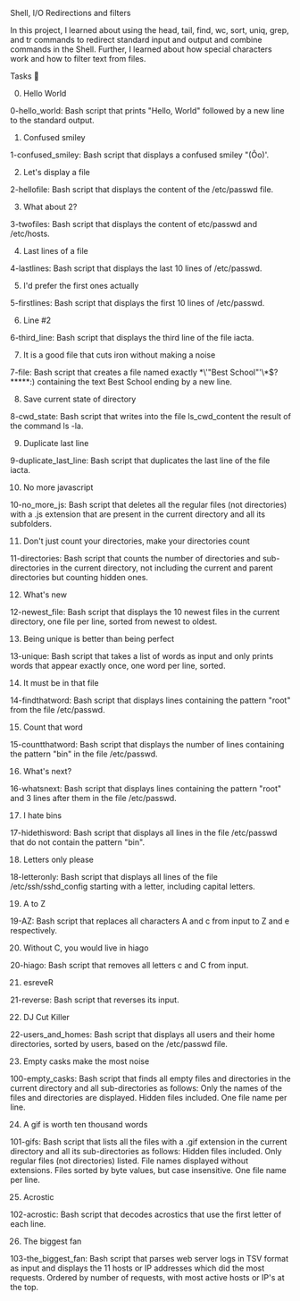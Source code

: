 Shell, I/O Redirections and filters

In this project, I learned about using the head, tail, find, wc, sort, uniq, grep, and tr commands to redirect standard input and output and combine commands in the Shell. Further, I learned about how special characters work and how to filter text from files.
 
Tasks 📃

0. Hello World

0-hello_world: Bash script that prints "Hello, World" followed by a new line to the standard output.

1. Confused smiley

1-confused_smiley: Bash script that displays a confused smiley "(Ôo)'.

2. Let's display a file

2-hellofile: Bash script that displays the content of the /etc/passwd file.

3. What about 2?

3-twofiles: Bash script that displays the content of etc/passwd and /etc/hosts.

4. Last lines of a file

4-lastlines: Bash script that displays the last 10 lines of /etc/passwd.

5. I'd prefer the first ones actually

5-firstlines: Bash script that displays the first 10 lines of /etc/passwd.

6. Line #2

6-third_line: Bash script that displays the third line of the file iacta.

7. It is a good file that cuts iron without making a noise

7-file: Bash script that creates a file named exactly \*\\'"Best School"\'\\*$\?\*\*\*\*\*:) containing the text Best School ending by a new line.

8. Save current state of directory

8-cwd_state: Bash script that writes into the file ls_cwd_content the result of the command ls -la.

9. Duplicate last line

9-duplicate_last_line: Bash script that duplicates the last line of the file iacta.

10. No more javascript

10-no_more_js: Bash script that deletes all the regular files (not directories) with a .js extension that are present in the current directory and all its subfolders.

11. Don't just count your directories, make your directories count

11-directories: Bash script that counts the number of directories and sub-directories in the current directory, not including the current and parent directories but counting hidden ones.

12. What's new

12-newest_file: Bash script that displays the 10 newest files in the current directory, one file per line, sorted from newest to oldest.

13. Being unique is better than being perfect

13-unique: Bash script that takes a list of words as input and only prints words that appear exactly once, one word per line, sorted.

14. It must be in that file

14-findthatword: Bash script that displays lines containing the pattern "root" from the file /etc/passwd.

15. Count that word

15-countthatword: Bash script that displays the number of lines containing the pattern "bin" in the file /etc/passwd.

16. What's next?

16-whatsnext: Bash script that displays lines containing the pattern "root" and 3 lines after them in the file /etc/passwd.

17. I hate bins

17-hidethisword: Bash script that displays all lines in the file /etc/passwd that do not contain the pattern "bin".

18. Letters only please

18-letteronly: Bash script that displays all lines of the file /etc/ssh/sshd_config starting with a letter, including capital letters.

19. A to Z

19-AZ: Bash script that replaces all characters A and c from input to Z and e respectively.

20. Without C, you would live in hiago

20-hiago: Bash script that removes all letters c and C from input.

21. esreveR

21-reverse: Bash script that reverses its input.

22. DJ Cut Killer

22-users_and_homes: Bash script that displays all users and their home directories, sorted by users, based on the /etc/passwd file.

23. Empty casks make the most noise

100-empty_casks: Bash script that finds all empty files and directories in the current directory and all sub-directories as follows:
Only the names of the files and directories are displayed.
Hidden files included.
One file name per line.

24. A gif is worth ten thousand words

101-gifs: Bash script that lists all the files with a .gif extension in the current directory and all its sub-directories as follows:
Hidden files included.
Only regular files (not directories) listed.
File names displayed without extensions.
Files sorted by byte values, but case insensitive.
One file name per line.

25. Acrostic

102-acrostic: Bash script that decodes acrostics that use the first letter of each line.

26. The biggest fan

103-the_biggest_fan: Bash script that parses web server logs in TSV format as input and displays the 11 hosts or IP addresses which did the most requests.
Ordered by number of requests, with most active hosts or IP's at the top.
